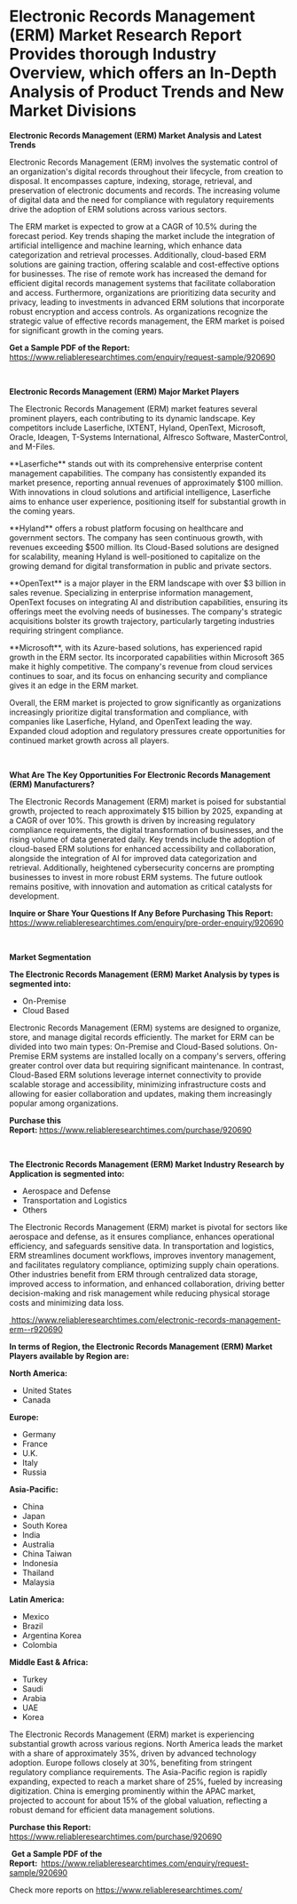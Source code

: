 <p><h1>Electronic Records Management (ERM) Market Research Report Provides thorough Industry Overview, which offers an In-Depth Analysis of Product Trends and New Market Divisions</h1></p><p><strong>Electronic Records Management (ERM) Market Analysis and Latest Trends</strong></p>
<p><p>Electronic Records Management (ERM) involves the systematic control of an organization's digital records throughout their lifecycle, from creation to disposal. It encompasses capture, indexing, storage, retrieval, and preservation of electronic documents and records. The increasing volume of digital data and the need for compliance with regulatory requirements drive the adoption of ERM solutions across various sectors.</p><p>The ERM market is expected to grow at a CAGR of 10.5% during the forecast period. Key trends shaping the market include the integration of artificial intelligence and machine learning, which enhance data categorization and retrieval processes. Additionally, cloud-based ERM solutions are gaining traction, offering scalable and cost-effective options for businesses. The rise of remote work has increased the demand for efficient digital records management systems that facilitate collaboration and access. Furthermore, organizations are prioritizing data security and privacy, leading to investments in advanced ERM solutions that incorporate robust encryption and access controls. As organizations recognize the strategic value of effective records management, the ERM market is poised for significant growth in the coming years.</p></p>
<p><strong>Get a Sample PDF of the Report:&nbsp;</strong> <a href="https://www.reliableresearchtimes.com/enquiry/request-sample/920690?utm_campaign=2989&utm_medium=2&utm_source=Github&utm_content=ia&utm_term=11032025&utm_id=electronic-records-management-erm">https://www.reliableresearchtimes.com/enquiry/request-sample/920690</a></p>
<p>&nbsp;</p>
<p><strong>Electronic Records Management (ERM) Major Market Players</strong></p>
<p><p>The Electronic Records Management (ERM) market features several prominent players, each contributing to its dynamic landscape. Key competitors include Laserfiche, IXTENT, Hyland, OpenText, Microsoft, Oracle, Ideagen, T-Systems International, Alfresco Software, MasterControl, and M-Files. </p><p>**Laserfiche** stands out with its comprehensive enterprise content management capabilities. The company has consistently expanded its market presence, reporting annual revenues of approximately $100 million. With innovations in cloud solutions and artificial intelligence, Laserfiche aims to enhance user experience, positioning itself for substantial growth in the coming years.</p><p>**Hyland** offers a robust platform focusing on healthcare and government sectors. The company has seen continuous growth, with revenues exceeding $500 million. Its Cloud-Based solutions are designed for scalability, meaning Hyland is well-positioned to capitalize on the growing demand for digital transformation in public and private sectors.</p><p>**OpenText** is a major player in the ERM landscape with over $3 billion in sales revenue. Specializing in enterprise information management, OpenText focuses on integrating AI and distribution capabilities, ensuring its offerings meet the evolving needs of businesses. The company's strategic acquisitions bolster its growth trajectory, particularly targeting industries requiring stringent compliance.</p><p>**Microsoft**, with its Azure-based solutions, has experienced rapid growth in the ERM sector. Its incorporated capabilities within Microsoft 365 make it highly competitive. The company's revenue from cloud services continues to soar, and its focus on enhancing security and compliance gives it an edge in the ERM market. </p><p>Overall, the ERM market is projected to grow significantly as organizations increasingly prioritize digital transformation and compliance, with companies like Laserfiche, Hyland, and OpenText leading the way. Expanded cloud adoption and regulatory pressures create opportunities for continued market growth across all players.</p></p>
<p>&nbsp;</p>
<p><strong>What Are The Key Opportunities For Electronic Records Management (ERM) Manufacturers?</strong></p>
<p><p>The Electronic Records Management (ERM) market is poised for substantial growth, projected to reach approximately $15 billion by 2025, expanding at a CAGR of over 10%. This growth is driven by increasing regulatory compliance requirements, the digital transformation of businesses, and the rising volume of data generated daily. Key trends include the adoption of cloud-based ERM solutions for enhanced accessibility and collaboration, alongside the integration of AI for improved data categorization and retrieval. Additionally, heightened cybersecurity concerns are prompting businesses to invest in more robust ERM systems. The future outlook remains positive, with innovation and automation as critical catalysts for development.</p></p>
<p><strong>Inquire or Share Your Questions If Any Before Purchasing This Report:</strong> <a href="https://www.reliableresearchtimes.com/enquiry/pre-order-enquiry/920690?utm_campaign=2989&utm_medium=2&utm_source=Github&utm_content=ia&utm_term=11032025&utm_id=electronic-records-management-erm">https://www.reliableresearchtimes.com/enquiry/pre-order-enquiry/920690</a></p>
<p>&nbsp;</p>
<p><strong>Market Segmentation</strong></p>
<p><strong>The Electronic Records Management (ERM) Market Analysis by types is segmented into:</strong></p>
<p><ul><li>On-Premise</li><li>Cloud Based</li></ul></p>
<p><p>Electronic Records Management (ERM) systems are designed to organize, store, and manage digital records efficiently. The market for ERM can be divided into two main types: On-Premise and Cloud-Based solutions. On-Premise ERM systems are installed locally on a company's servers, offering greater control over data but requiring significant maintenance. In contrast, Cloud-Based ERM solutions leverage internet connectivity to provide scalable storage and accessibility, minimizing infrastructure costs and allowing for easier collaboration and updates, making them increasingly popular among organizations.</p></p>
<p><strong>Purchase this Report:&nbsp;</strong><a href="https://www.reliableresearchtimes.com/purchase/920690?utm_campaign=2989&utm_medium=2&utm_source=Github&utm_content=ia&utm_term=11032025&utm_id=electronic-records-management-erm">https://www.reliableresearchtimes.com/purchase/920690</a></p>
<p>&nbsp;</p>
<p><strong>The Electronic Records Management (ERM) Market Industry Research by Application is segmented into:</strong></p>
<p><ul><li>Aerospace and Defense</li><li>Transportation and Logistics</li><li>Others</li></ul></p>
<p><p>The Electronic Records Management (ERM) market is pivotal for sectors like aerospace and defense, as it ensures compliance, enhances operational efficiency, and safeguards sensitive data. In transportation and logistics, ERM streamlines document workflows, improves inventory management, and facilitates regulatory compliance, optimizing supply chain operations. Other industries benefit from ERM through centralized data storage, improved access to information, and enhanced collaboration, driving better decision-making and risk management while reducing physical storage costs and minimizing data loss.</p></p>
<p><a href="https://www.reliableresearchtimes.com/electronic-records-management-erm--r920690?utm_campaign=2989&utm_medium=2&utm_source=Github&utm_content=ia&utm_term=11032025&utm_id=electronic-records-management-erm">&nbsp;https://www.reliableresearchtimes.com/electronic-records-management-erm--r920690</a></p>
<p><strong>In terms of Region, the Electronic Records Management (ERM) Market Players available by Region are:</strong></p>
<p>
    <p> <strong> North America: </strong>
        <ul>
            <li>United States</li>
            <li>Canada</li>
        </ul>
        </p> 
    <p> <strong> Europe: </strong>
        <ul>
            <li>Germany</li>
            <li>France</li>
            <li>U.K.</li>
            <li>Italy</li>
            <li>Russia</li>
        </ul>
        </p> 
    <p> <strong> Asia-Pacific: </strong>
        <ul>
            <li>China</li>
            <li>Japan</li>
            <li>South Korea</li>
            <li>India</li>
            <li>Australia</li>
            <li>China Taiwan</li>
            <li>Indonesia</li>
            <li>Thailand</li>
            <li>Malaysia</li>
        </ul>
        </p> 
    <p> <strong> Latin America: </strong>
        <ul>
            <li>Mexico</li>
            <li>Brazil</li>
            <li>Argentina Korea</li>
            <li>Colombia</li>
        </ul>
        </p> 
    <p> <strong> Middle East & Africa: </strong>
        <ul>
            <li>Turkey</li>
            <li>Saudi</li>
            <li>Arabia</li>
            <li>UAE</li>
            <li>Korea</li>
        </ul>
    </p>
    </p>
<p><p>The Electronic Records Management (ERM) market is experiencing substantial growth across various regions. North America leads the market with a share of approximately 35%, driven by advanced technology adoption. Europe follows closely at 30%, benefiting from stringent regulatory compliance requirements. The Asia-Pacific region is rapidly expanding, expected to reach a market share of 25%, fueled by increasing digitization. China is emerging prominently within the APAC market, projected to account for about 15% of the global valuation, reflecting a robust demand for efficient data management solutions.</p></p>
<p><strong>Purchase this Report: </strong><a href="https://www.reliableresearchtimes.com/purchase/920690?utm_campaign=2989&utm_medium=2&utm_source=Github&utm_content=ia&utm_term=11032025&utm_id=electronic-records-management-erm">https://www.reliableresearchtimes.com/purchase/920690</a></p>
<p>&nbsp;<strong>Get a Sample PDF of the Report:&nbsp;&nbsp;</strong><a href="https://www.reliableresearchtimes.com/enquiry/request-sample/920690?utm_campaign=2989&utm_medium=2&utm_source=Github&utm_content=ia&utm_term=11032025&utm_id=electronic-records-management-erm">https://www.reliableresearchtimes.com/enquiry/request-sample/920690</a></p>
<p><strong></strong></p>
<p>Check more reports on <a href="https://www.reliableresearchtimes.com/?utm_campaign=2989&utm_medium=2&utm_source=Github&utm_content=ia&utm_term=11032025&utm_id=electronic-records-management-erm">https://www.reliableresearchtimes.com/</a></p>